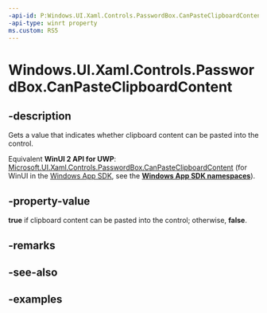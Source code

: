 ```yaml
---
-api-id: P:Windows.UI.Xaml.Controls.PasswordBox.CanPasteClipboardContent
-api-type: winrt property
ms.custom: RS5
---
```


<!-- Property syntax.
public bool CanPasteClipboardContent { get; }
-->

# Windows.UI.Xaml.Controls.PasswordBox.CanPasteClipboardContent

## -description

Gets a value that indicates whether clipboard content can be pasted into the control.

Equivalent **WinUI 2 API for UWP**: [Microsoft.UI.Xaml.Controls.PasswordBox.CanPasteClipboardContent](/windows/winui/api/microsoft.ui.xaml.controls.passwordbox.canpasteclipboardcontent) (for WinUI in the [Windows App SDK](/windows/apps/windows-app-sdk/), see the **[Windows App SDK namespaces](/windows/windows-app-sdk/api/winrt/)**).

## -property-value

**true** if clipboard content can be pasted into the control; otherwise, **false**.

## -remarks

## -see-also

## -examples

